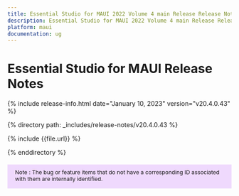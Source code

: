 ```yaml
---
title: Essential Studio for MAUI 2022 Volume 4 main Release Release Notes  
description: Essential Studio for MAUI 2022 Volume 4 main Release Release Notes  
platform: maui
documentation: ug
---
```


# Essential Studio for MAUI Release Notes  

{% include release-info.html date="January 10, 2023"  version="v20.4.0.43" %} 

{% directory path: _includes/release-notes/v20.4.0.43 %}

{% include {{file.url}} %}

{% enddirectory %}


<style>
#note {
    font-size: .88em!important;
margin-top: 1.5em;     margin-bottom: 1.5em;
    background-color: #efd9fd;
    padding: 10px 17px 14px;
}
</style>
<div id="note">
Note : The bug or feature items that do not have a corresponding ID associated with them are internally identified.
</div>